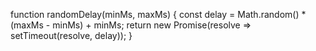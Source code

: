function randomDelay(minMs, maxMs) {
    const delay = Math.random() * (maxMs - minMs) + minMs;
    return new Promise(resolve => setTimeout(resolve, delay));
}
